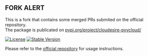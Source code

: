 ## FORK ALERT

This is a fork that contains some merged PRs submited on the official repository.  
The package is publicated on [pypi.org/project/cloudesire-pyvcloud/](https://pypi.org/project/cloudesire-pyvcloud/)

[![License](https://img.shields.io/pypi/l/cloudesire-pyvcloud.svg)](https://pypi.python.org/pypi/cloudesire-pyvcloud) [![Stable Version](https://img.shields.io/pypi/v/cloudesire-pyvcloud.svg)](https://pypi.python.org/pypi/cloudesire-pyvcloud)

Please refer to the [official repository](https://github.com/vmware/pyvcloud) for usage instructions.
